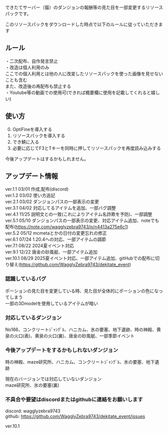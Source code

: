 できたてサーバー（猫）のダンジョンの報酬等の見た目を一部変更するリソースパックです。  

このリソースパックをダウンロードした時点で以下のルールに従っていただきます  

## ルール  
・二次配布、自作発言禁止  
・改造は個人利用のみ  
ここでの個人利用とは他の人に改変したリソースパックを使った画像を見せないことも含む  
また、改造後の再配布も禁止する  
・Youtube等の動画での使用可(できれば概要欄に使用を記載してくれると嬉しい)  

## 使い方  
0. OptiFineを導入する  
1. リソースパックを導入する  
2. でき鯖に入る  
3. 必要に応じてF3とTキーを同時に押してリソースパックを再度読み込みする  

今後アップデートはするかもしれません。  

## アップデート情報  
ver.1.1  03/01 作成,配布(discord)  
ver.1.2  03/02 使い方追記  
ver.2.1  03/02 ダンジョンパスの一部表示の変更  
ver.3.1  04/02 対応してるアイテムを追加、一部バグ調整  
ver.4.1  11/25 説明文との一致(これによりアイテム名詐欺を予防)、一部調整  
ver.5.1  05/10 ダンジョンパスの一部表示の変更、対応アイテム追加、noteでも配布(https://note.com/wagglyzebra9743/n/n4413a275e6c1)  
ver.5.2  05/12 mcmetaとかの日付の変更忘れの修正  
ver.6.1  07/24 1.20.4への対応、一部アイテムの調節  
ver.7.1  08/22 2024夏イベント対応  
ver.9.1  12/22 唐金の砂風艇、一部アイテム追加  
ver.10.1 08/29 2025夏イベント対応、一部アイテム追加、gitHubでの配布に切り替え(https://github.com/WagglyZebra9743/dekitate_event)  

### 認識しているバグ  
ポーションの見た目を変更している時、見た目が全体的にポーションの色になってしまう  
一部の3Dmodelを使用しているアイテムが暗い  

### 対応しているダンジョン  
No166、コンクリートｼﾞｬﾝｸﾞﾙ、ハニカム、氷の要塞、地下遺跡、時の神殿、黄泉の火口(表)、黄泉の火口(裏)、唐金の砂風艇、一部季節イベント  

### 今後アップデートをするかもしれないダンジョン  
時の神殿、maze研究所、ハニカム、コンクリートｼﾞｬﾝｸﾞﾙ、氷の要塞、地下遺跡  

現在のバージョンでは対応していないダンジョン  
maze研究所、氷の要塞(裏)  

### 不具合や要望はdiscordまたはgithubに連絡をお願いします  
discord: wagglyzebra9743  
github: https://github.com/WagglyZebra9743/dekitate_event/issues

ver.10.1
